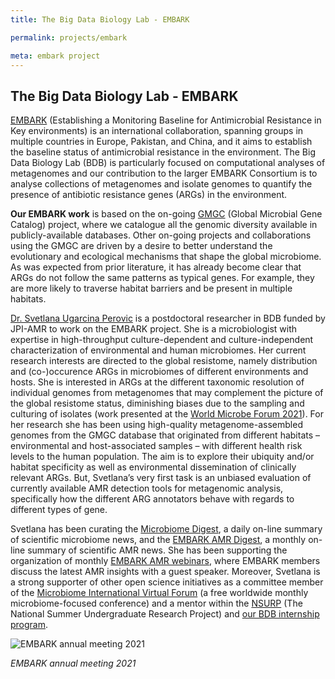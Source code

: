 ```yaml
---
title: The Big Data Biology Lab - EMBARK

permalink: projects/embark

meta: embark project
---
```


## The Big Data Biology Lab - EMBARK

[EMBARK](https://antimicrobialresistance.eu/) (Establishing a Monitoring Baseline for Antimicrobial Resistance in Key environments) is an international collaboration, spanning groups in multiple countries in Europe, Pakistan, and China, and it aims to establish the baseline status of antimicrobial resistance in the environment. The Big Data Biology Lab (BDB) is particularly focused on computational analyses of metagenomes and our contribution to the larger EMBARK Consortium is to analyse collections of metagenomes and isolate genomes to quantify the presence of antibiotic resistance genes (ARGs) in the environment.

**Our EMBARK work** is based on the on-going [GMGC](https://gmgc.embl.de/) (Global Microbial Gene Catalog) project, where we catalogue all the genomic diversity available in publicly-available databases. Other on-going projects and collaborations using the GMGC are driven by a desire to better understand the evolutionary and ecological mechanisms that shape the global microbiome. As was expected from prior literature, it has already become clear that ARGs do not follow the same patterns as typical genes. For example, they are more likely to traverse habitat barriers and be present in multiple habitats.

[Dr. Svetlana Ugarcina Perovic](https://twitter.com/svetlana_up) is a postdoctoral researcher in BDB funded by JPI-AMR to work on the EMBARK project. She is a microbiologist with expertise in high-throughput culture-dependent and culture-independent characterization of environmental and human microbiomes. Her current research interests are directed to the global resistome, namely distribution and (co-)occurence ARGs in microbiomes of different environments and hosts. She is interested in ARGs at the different taxonomic resolution of individual genomes from metagenomes that may complement the picture of the global resistome status, diminishing biases due to the sampling and culturing of isolates (work presented at the [World Microbe Forum 2021](https://www.abstractsonline.com/pp8/#!/9286/presentation/11589)). For her research she has been using high-quality metagenome-assembled genomes from the GMGC database that originated from different habitats – environmental and host-associated samples – with different health risk levels to the human population. The aim is to explore their ubiquity and/or habitat specificity as well as environmental dissemination of clinically relevant ARGs. But, Svetlana’s very first task is an unbiased evaluation of currently available AMR detection tools for metagenomic analysis, specifically how the different ARG annotators behave with regards to different types of gene.


Svetlana has been curating the [Microbiome Digest](https://microbiomedigest.com/author/svetlanaup), a daily on-line summary of scientific microbiome news, and the [EMBARK AMR Digest](http://antimicrobialresistance.eu/category/amr-digest/), a monthly on-line summary of scientific AMR news. She has been supporting the organization of monthly [EMBARK AMR webinars](https://www.youtube.com/channel/UCcLZZgCmgX-_kpwBmBiGmVA), where EMBARK members discuss the latest AMR insights with a guest speaker. Moreover, Svetlana is a strong supporter of other open science initiatives as a committee member of the [Microbiome International Virtual Forum](https://www.microbiome-vif.org/) (a free worldwide monthly microbiome-focused conference) and a mentor within the [NSURP](https://nsurp.org/) (The National Summer Undergraduate Research Project) and [our BDB internship program](http://big-data-biology.org/positions/remote-internships/).

![EMBARK annual meeting 2021](/photos/EMBARKteam7.png)

_EMBARK annual meeting 2021_
